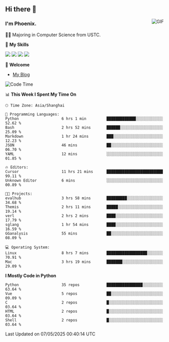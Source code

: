 ## Hi there 👋
<img align="right" alt="GIF" src="https://raw.githubusercontent.com/JoeyBling/JoeyBling/master/pic/pusheencode.gif" />

### I'm Phoenix.

👨‍🎓 Majoring in Computer Science from USTC.

🌟 **My Skills**

![](https://img.shields.io/badge/-Python-3e74a2?style=flat-square&logo=Python&logoColor=fff)
![](https://img.shields.io/badge/-C++-9f62a5?style=flat&logo=cplusplus&logoColor=white)
![](https://img.shields.io/badge/-Linux-185886?style=flat-square&logo=Linux&logoColor=fff)
![](https://img.shields.io/badge/-Rust-ff4136?style=flat-square&logo=Rust&logoColor=fff)

💬 **Welcome**

- [My Blog](https://ysy-phoenix.github.io/)

<!--START_SECTION:waka-->
![Code Time](http://img.shields.io/badge/Code%20Time-1%2C490%20hrs%2026%20mins-blue)

📊 **This Week I Spent My Time On** 

```text
🕑︎ Time Zone: Asia/Shanghai

💬 Programming Languages: 
Python                   6 hrs 1 min         █████████████░░░░░░░░░░░░   52.62 % 
Bash                     2 hrs 52 mins       ██████░░░░░░░░░░░░░░░░░░░   25.09 % 
Markdown                 1 hr 24 mins        ███░░░░░░░░░░░░░░░░░░░░░░   12.23 % 
JSON                     46 mins             ██░░░░░░░░░░░░░░░░░░░░░░░   06.70 % 
YAML                     12 mins             ░░░░░░░░░░░░░░░░░░░░░░░░░   01.85 % 

🔥 Editors: 
Cursor                   11 hrs 21 mins      █████████████████████████   99.11 % 
Unknown Editor           6 mins              ░░░░░░░░░░░░░░░░░░░░░░░░░   00.89 % 

🐱‍💻 Projects: 
evalhub                  3 hrs 58 mins       █████████░░░░░░░░░░░░░░░░   34.68 % 
Themis                   2 hrs 11 mins       █████░░░░░░░░░░░░░░░░░░░░   19.14 % 
verl                     2 hrs 2 mins        ████░░░░░░░░░░░░░░░░░░░░░   17.79 % 
sglang                   1 hr 54 mins        ████░░░░░░░░░░░░░░░░░░░░░   16.59 % 
GGanalysis               55 mins             ██░░░░░░░░░░░░░░░░░░░░░░░   08.09 % 

💻 Operating System: 
Linux                    8 hrs 7 mins        ██████████████████░░░░░░░   70.91 % 
Mac                      3 hrs 19 mins       ███████░░░░░░░░░░░░░░░░░░   29.09 % 
```

**I Mostly Code in Python** 

```text
Python                   35 repos            ████████████████░░░░░░░░░   63.64 % 
Vue                      5 repos             ██░░░░░░░░░░░░░░░░░░░░░░░   09.09 % 
C                        2 repos             █░░░░░░░░░░░░░░░░░░░░░░░░   03.64 % 
HTML                     2 repos             █░░░░░░░░░░░░░░░░░░░░░░░░   03.64 % 
Shell                    2 repos             █░░░░░░░░░░░░░░░░░░░░░░░░   03.64 % 
```




 Last Updated on 07/05/2025 00:40:14 UTC
<!--END_SECTION:waka-->

<!--
**ysy-phoenix/ysy-phoenix** is a ✨ _special_ ✨ repository because its `README.md` (this file) appears on your GitHub profile.

Here are some ideas to get you started:

- 🔭 I’m currently working on ...
- 🌱 I’m currently learning ...
- 👯 I’m looking to collaborate on ...
- 🤔 I’m looking for help with ...
- 💬 Ask me about ...
- 📫 How to reach me: ...
- 😄 Pronouns: ...
- ⚡ Fun fact: ...
-->
